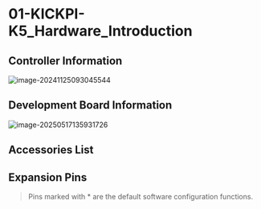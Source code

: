 # 01-KICKPI-K5_Hardware_Introduction

## Controller Information

![image-20241125093045544](http://tanzhtanzh.oss-cn-shenzhen.aliyuncs.com/img/image-20241125093045544.png)

## Development Board Information

![image-20250517135931726](http://tanzhtanzh.oss-cn-shenzhen.aliyuncs.com/img/image-20250517135931726.png)

## Accessories List

## Expansion Pins

> Pins marked with * are the default software configuration functions.